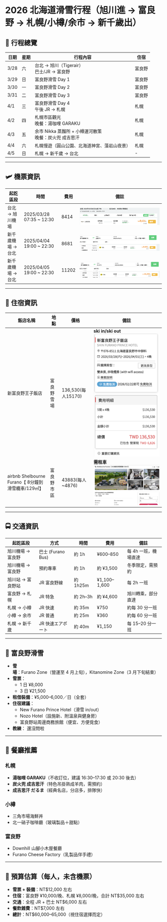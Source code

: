 # 2026 北海道滑雪行程（旭川進 → 富良野 → 札幌/小樽/余市 → 新千歲出）

## 📅 行程總覽

| 日期 | 星期 | 行程內容 | 住宿 |
|------|------|----------|------|
| 3/28 | 六 | 台北 → 旭川（Tigerair）<br>巴士/JR → 富良野 | 富良野 |
| 3/29 | 日 | 富良野滑雪 Day 1 | 富良野 |
| 3/30 | 一 | 富良野滑雪 Day 2 | 富良野 |
| 3/31 | 二 | 富良野滑雪 Day 3 | 富良野 |
| 4/1  | 三 | 富良野滑雪 Day 4<br>午後 JR → 札幌 | 札幌 |
| 4/2  | 四 | 札幌市區觀光<br>晚餐：湯咖哩 GARAKU | 札幌 |
| 4/3  | 五 | 余市 Nikka 蒸餾所 + 小樽運河散策<br>晚餐：炭火兜 成吉思汗 | 札幌 |
| 4/4  | 六 | 札幌慢遊（圓山公園、北海道神宮、藻岩山夜景） | 札幌 |
| 4/5  | 日 | 札幌 → 新千歲 → 台北 | - |

---
## 🛩️ 機票資訊

| 起訖區段 | 時間 | 費用 | 備註 |
|-------------|-------------------------|------|------|
| 台北 → 旭川機場 |2025/03/28 07:35 ~ 12:30 | 8414 |![alt text](image.png)|
| 新千歲機場 → 台北 |2025/04/04 19:00 ~ 22:30 | 8681 | ![alt text](image-1.png)|
| 新千歲機場 → 台北 |2025/04/05 19:00 ~ 22:30 | 11202 | ![alt text](image-2.png)|

---

## 🏯 住宿資訊
| 飯店名稱 | 地點 | 價格 | 備註 |
|---|---|---|---|
| 新富良野王子飯店 | 富良野雪場  |136,530(每人15170)| **ski in/ski out** ![alt text](image-3.png)|
| airbnb Shelbourne Furano【 8分鐘到滑雪纜車/129㎡】 | 富良野市區  |43883(每人~4876) | **需租車** ![alt text](image-4.png)|

---

## 🚍 交通資訊

| 起訖區段 | 方式 | 時間 | 費用 | 備註 |
|----------|------|------|------|------|
| 旭川機場 → 富良野 | 巴士 (Furano Bus) | 約 1h | ¥600–850 | 每 4h 一班，機場直達 |
| 旭川機場 → 富良野 | 預約專車 | 約 1h | 約 ¥3,500 | 冬季限定，需預約 |
| 旭川站 → 富良野站 | JR 富良野線 | 約 1h25m | ¥1,100–1,600 | 每 2h 一班 |
| 富良野 → 札幌 | JR 特急 | 約 2h–3h | 約 ¥4,600 | 旭川轉乘，部分直達 |
| 札幌 → 小樽 | JR 快速 | 約 35m | ¥750 | 約每 30 分一班 |
| 小樽 → 余市 | JR 普通 | 約 25m | ¥360 | 約每 60 分一班 |
| 札幌 → 新千歲 | JR 快速エアポート | 約 40m | ¥1,150 | 每 15–20 分一班 |

---

## 🎿 富良野滑雪

- **雪場**：Furano Zone（營運至 4 月上旬），Kitanomine Zone（3 月下旬結束）  
- **雪票**：  
  - 1 日 ¥8,000  
  - 3 日 ¥21,500  
- **租借裝備**：¥5,000–6,000／日（全套）  
- **住宿建議**：  
  - New Furano Prince Hotel（滑雪 in/out）  
  - Nozo Hotel（設施新、附溫泉與健身房）  
  - 富良野站周邊商務旅館（便宜、方便覓食）  
- **教練**： 還沒問啦
---

## 🍲 餐廳推薦

### 札幌
- **湯咖哩 GARAKU**（不收訂位，建議 16:30–17:30 或 20:30 後去）  
- **炭火兜 成吉思汗**（特色吊掛熟成羊肉，需預約）  
- **成吉思汗 だるま**（經典名店，分店多，排隊快）  

### 小樽
- 三角市場海鮮丼  
- 北一硝子咖啡廳（玻璃製品＋甜點）  

### 富良野
- Downhill 山腳小木屋餐廳  
- Furano Cheese Factory（乳製品伴手禮）  

---

## 🧾 預算估算（每人，未含機票）

- **雪票 + 裝備**：NT$12,000 左右  
- **住宿**：富良野 ¥10,000/晚、札幌 ¥8,000/晚，合計 NT$35,000 左右  
- **交通**：全程 JR + 巴士 NT$6,000 左右  
- **餐飲雜費**：NT$7,000 左右  
- **總計**：NT$60,000–65,000（視住宿選擇而定）